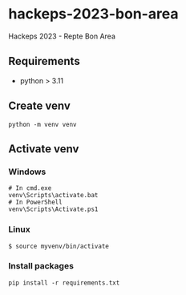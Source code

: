 # hackeps-2023-bon-area
Hackeps 2023 - Repte Bon Area

## Requirements
- python > 3.11

## Create venv
```
python -m venv venv
```

## Activate venv
### Windows
```
# In cmd.exe
venv\Scripts\activate.bat
# In PowerShell
venv\Scripts\Activate.ps1
```

### Linux
```
$ source myvenv/bin/activate
```

### Install packages
```
pip install -r requirements.txt 
```